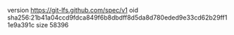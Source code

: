 version https://git-lfs.github.com/spec/v1
oid sha256:21b41a04ccd9fdca849f6b8dbdff8d5da8d780eded9e33cd62b29ff11e9a391c
size 58396
